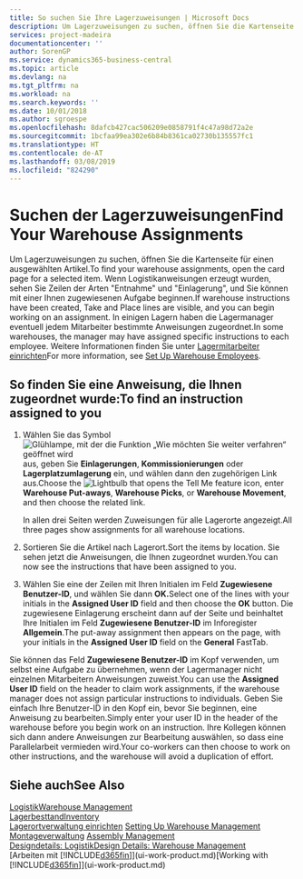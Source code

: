 ```yaml
---
title: So suchen Sie Ihre Lagerzuweisungen | Microsoft Docs
description: Um Lagerzuweisungen zu suchen, öffnen Sie die Kartenseite für einen ausgewählten Artikel. Wenn Logistikanweisungen erzeugt wurden, sehen Sie Zeilen der Arten "Entnahme" und "Einlagerung", und Sie können mit einer Ihnen zugewiesenen Aufgabe beginnen. In einigen Lagern haben die Lagermanager eventuell jedem Mitarbeiter bestimmte Anweisungen zugeordnet.
services: project-madeira
documentationcenter: ''
author: SorenGP
ms.service: dynamics365-business-central
ms.topic: article
ms.devlang: na
ms.tgt_pltfrm: na
ms.workload: na
ms.search.keywords: ''
ms.date: 10/01/2018
ms.author: sgroespe
ms.openlocfilehash: 8dafcb427cac506209e0858791f4c47a98d72a2e
ms.sourcegitcommit: 1bcfaa99ea302e6b84b8361ca02730b135557fc1
ms.translationtype: HT
ms.contentlocale: de-AT
ms.lasthandoff: 03/08/2019
ms.locfileid: "824290"
---
```

# <a name="find-your-warehouse-assignments"></a><span data-ttu-id="4423a-105">Suchen der Lagerzuweisungen</span><span class="sxs-lookup"><span data-stu-id="4423a-105">Find Your Warehouse Assignments</span></span>
<span data-ttu-id="4423a-106">Um Lagerzuweisungen zu suchen, öffnen Sie die Kartenseite für einen ausgewählten Artikel.</span><span class="sxs-lookup"><span data-stu-id="4423a-106">To find your warehouse assignments, open the card page for a selected item.</span></span> <span data-ttu-id="4423a-107">Wenn Logistikanweisungen erzeugt wurden, sehen Sie Zeilen der Arten "Entnahme" und "Einlagerung", und Sie können mit einer Ihnen zugewiesenen Aufgabe beginnen.</span><span class="sxs-lookup"><span data-stu-id="4423a-107">If warehouse instructions have been created, Take and Place lines are visible, and you can begin working on an assignment.</span></span> <span data-ttu-id="4423a-108">In einigen Lagern haben die Lagermanager eventuell jedem Mitarbeiter bestimmte Anweisungen zugeordnet.</span><span class="sxs-lookup"><span data-stu-id="4423a-108">In some warehouses, the manager may have assigned specific instructions to each employee.</span></span> <span data-ttu-id="4423a-109">Weitere Informationen finden Sie unter [Lagermitarbeiter einrichten](warehouse-how-to-set-up-warehouse-employees.md)</span><span class="sxs-lookup"><span data-stu-id="4423a-109">For more information, see [Set Up Warehouse Employees](warehouse-how-to-set-up-warehouse-employees.md).</span></span>

## <a name="to-find-an-instruction-assigned-to-you"></a><span data-ttu-id="4423a-110">So finden Sie eine Anweisung, die Ihnen zugeordnet wurde:</span><span class="sxs-lookup"><span data-stu-id="4423a-110">To find an instruction assigned to you</span></span>  
1.  <span data-ttu-id="4423a-111">Wählen Sie das Symbol ![Glühlampe, mit der die Funktion „Wie möchten Sie weiter verfahren“ geöffnet wird](media/ui-search/search_small.png "Wie möchten Sie weiter verfahren?") aus, geben Sie **Einlagerungen**, **Kommissionierungen** oder **Lagerplatzumlagerung** ein, und wählen dann den zugehörigen Link aus.</span><span class="sxs-lookup"><span data-stu-id="4423a-111">Choose the ![Lightbulb that opens the Tell Me feature](media/ui-search/search_small.png "Tell me what you want to do") icon, enter **Warehouse Put-aways**, **Warehouse Picks**, or **Warehouse Movement**, and then choose the related link.</span></span>

    <span data-ttu-id="4423a-112">In allen drei Seiten werden Zuweisungen für alle Lagerorte angezeigt.</span><span class="sxs-lookup"><span data-stu-id="4423a-112">All three pages show assignments for all warehouse locations.</span></span>  

2. <span data-ttu-id="4423a-113">Sortieren Sie die Artikel nach Lagerort.</span><span class="sxs-lookup"><span data-stu-id="4423a-113">Sort the items by location.</span></span> <span data-ttu-id="4423a-114">Sie sehen jetzt die Anweisungen, die Ihnen zugeordnet wurden.</span><span class="sxs-lookup"><span data-stu-id="4423a-114">You can now see the instructions that have been assigned to you.</span></span>  
3. <span data-ttu-id="4423a-115">Wählen Sie eine der Zeilen mit Ihren Initialen im Feld **Zugewiesene Benutzer-ID**, und wählen Sie dann **OK.**</span><span class="sxs-lookup"><span data-stu-id="4423a-115">Select one of the lines with your initials in the **Assigned User ID** field and then choose the **OK** button.</span></span> <span data-ttu-id="4423a-116">Die zugewiesene Einlagerung erscheint dann auf der Seite und beinhaltet Ihre Initialen im Feld **Zugewiesene Benutzer-ID** im Inforegister **Allgemein**.</span><span class="sxs-lookup"><span data-stu-id="4423a-116">The put-away assignment then appears on the page, with your initials in the **Assigned User ID** field on the **General** FastTab.</span></span>  

<span data-ttu-id="4423a-117">Sie können das Feld **Zugewiesene Benutzer-ID** im Kopf verwenden, um selbst eine Aufgabe zu übernehmen, wenn der Lagermanager nicht einzelnen Mitarbeitern Anweisungen zuweist.</span><span class="sxs-lookup"><span data-stu-id="4423a-117">You can use the **Assigned User ID** field on the header to claim work assignments, if the warehouse manager does not assign particular instructions to individuals.</span></span> <span data-ttu-id="4423a-118">Geben Sie einfach Ihre Benutzer-ID in den Kopf ein, bevor Sie beginnen, eine Anweisung zu bearbeiten.</span><span class="sxs-lookup"><span data-stu-id="4423a-118">Simply enter your user ID in the header of the warehouse before you begin work on an instruction.</span></span> <span data-ttu-id="4423a-119">Ihre Kollegen können sich dann andere Anweisungen zur Bearbeitung auswählen, so dass eine Parallelarbeit vermieden wird.</span><span class="sxs-lookup"><span data-stu-id="4423a-119">Your co-workers can then choose to work on other instructions, and the warehouse will avoid a duplication of effort.</span></span>  

## <a name="see-also"></a><span data-ttu-id="4423a-120">Siehe auch</span><span class="sxs-lookup"><span data-stu-id="4423a-120">See Also</span></span>  
[<span data-ttu-id="4423a-121">Logistik</span><span class="sxs-lookup"><span data-stu-id="4423a-121">Warehouse Management</span></span>](warehouse-manage-warehouse.md)  
[<span data-ttu-id="4423a-122">Lagerbesttand</span><span class="sxs-lookup"><span data-stu-id="4423a-122">Inventory</span></span>](inventory-manage-inventory.md)  
<span data-ttu-id="4423a-123">[Lagerortverwaltung einrichten](warehouse-setup-warehouse.md)   </span><span class="sxs-lookup"><span data-stu-id="4423a-123">[Setting Up Warehouse Management](warehouse-setup-warehouse.md)   </span></span>  
<span data-ttu-id="4423a-124">[Montageverwaltung](assembly-assemble-items.md)  </span><span class="sxs-lookup"><span data-stu-id="4423a-124">[Assembly Management](assembly-assemble-items.md)  </span></span>  
[<span data-ttu-id="4423a-125">Designdetails: Logistik</span><span class="sxs-lookup"><span data-stu-id="4423a-125">Design Details: Warehouse Management</span></span>](design-details-warehouse-management.md)  
<span data-ttu-id="4423a-126">[Arbeiten mit [!INCLUDE[d365fin](includes/d365fin_md.md)]](ui-work-product.md)</span><span class="sxs-lookup"><span data-stu-id="4423a-126">[Working with [!INCLUDE[d365fin](includes/d365fin_md.md)]](ui-work-product.md)</span></span> 
